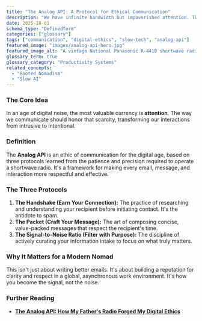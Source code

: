 ```yaml
---
title: "The Analog API: A Protocol for Ethical Communication"
description: "We have infinite bandwidth but impoverished attention. The Analog API is a system for digital communication inspired by the intentionality of 1980s shortwave radio."
date: 2025-10-01
schema_type: "DefinedTerm"
categories: ["glossary"]
tags: ["communication", "digital-ethics", "slow-tech", "analog-api"]
featured_image: "images/analog-api-hero.jpg"
featured_image_alt: "A vintage National Panasonic R-441B shortwave radio on a wooden desk, with ethereal light beams emanating from its speaker, symbolizing the birth of a digital ethic from analog scarcity."
glossary_term: true
glossary_category: "Productivity Systems"
related_concepts: 
  - "Rooted Nomadism"
  - "Slow AI"
---
```


### The Core Idea
In an age of digital noise, the most valuable currency is **attention**. The way we communicate should honor that scarcity, transforming our interactions from intrusive to intentional.

### Definition
The **Analog API** is an ethic of communication for the digital age, based on three protocols learned from the patience and precision required to operate a shortwave radio. It's a framework for making every email, message, and interaction more respectful and effective.

### The Three Protocols
1.  **The Handshake (Earn Your Connection):** The practice of researching and understanding your recipient before initiating contact. It's the antidote to spam.
2.  **The Packet (Craft Your Message):** The art of composing concise, value-packed messages that respect the recipient's time.
3.  **The Signal-to-Noise Ratio (Filter with Purpose):** The discipline of actively curating your information intake to focus on what truly matters.

### Why It Matters for a Modern Nomad
This isn't just about writing better emails. It's about building a reputation for clarity and respect in a global, asynchronous work environment. It's how you become the signal, not the noise.

### Further Reading
- **[The Analog API: How My Father's Radio Forged My Digital Ethics](/work-productivity/analog-api-communication/)**